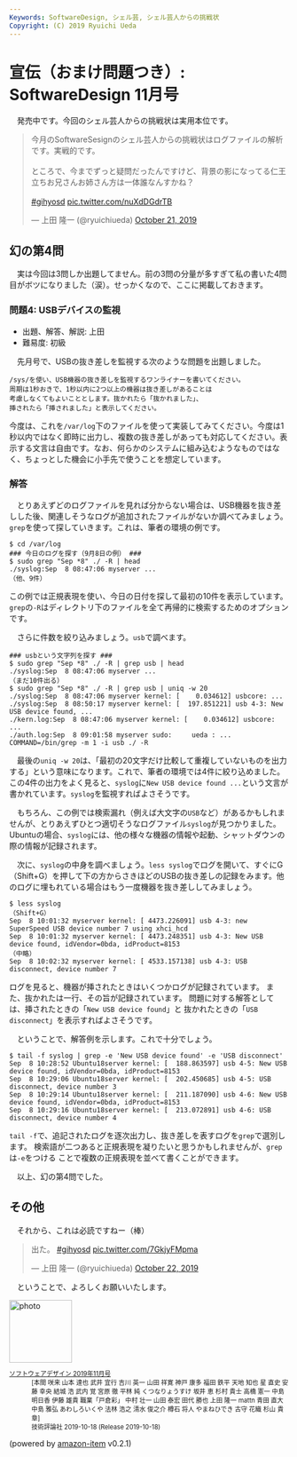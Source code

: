 ```yaml
---
Keywords: SoftwareDesign, シェル芸, シェル芸人からの挑戦状
Copyright: (C) 2019 Ryuichi Ueda
---
```


# 宣伝（おまけ問題つき）: SoftwareDesign 11月号

　発売中です。今回のシェル芸人からの挑戦状は実用本位です。

<blockquote class="twitter-tweet"><p lang="ja" dir="ltr">今月のSoftwareSesignのシェル芸人からの挑戦状はログファイルの解析です。実戦的です。<br><br>ところで、今までずっと疑問だったんですけど、背景の影になってる仁王立ちお兄さんお姉さん方は一体誰なんすかね？<br><br> <a href="https://twitter.com/hashtag/gihyosd?src=hash&amp;ref_src=twsrc%5Etfw">#gihyosd</a> <a href="https://t.co/nuXdDGdrTB">pic.twitter.com/nuXdDGdrTB</a></p>&mdash; 上田 隆一 (@ryuichiueda) <a href="https://twitter.com/ryuichiueda/status/1186264390657441792?ref_src=twsrc%5Etfw">October 21, 2019</a></blockquote> <script async src="https://platform.twitter.com/widgets.js" charset="utf-8"></script>


## 幻の第4問

　実は今回は3問しか出題してません。前の3問の分量が多すぎて私の書いた4問目がボツになりました（涙）。せっかくなので、ここに掲載しておきます。


### 問題4: USBデバイスの監視

* 出題、解答、解説: 上田
* 難易度: 初級

　先月号で、USBの抜き差しを監視する次のような問題を出題しました。

```
/sys/を使い、USB機器の抜き差しを監視するワンライナーを書いてください。
周期は1秒おきで、1秒以内に2つ以上の機器は抜き差しがあることは
考慮しなくてもよいこととします。抜かれたら「抜かれました」、
挿されたら「挿されました」と表示してください。
```

今度は、これを`/var/log`下のファイルを使って実装してみてください。今度は1秒以内ではなく即時に出力し、複数の抜き差しがあっても対応してください。表示する文言は自由です。なお、何らかのシステムに組み込むようなものではなく、ちょっとした機会に小手先で使うことを想定しています。


### 解答

　とりあえずどのログファイルを見れば分からない場合は、USB機器を抜き差しした後、関連しそうなログが追加されたファイルがないか調べてみましょう。`grep`を使って探していきます。これは、筆者の環境の例です。

```
$ cd /var/log
### 今日のログを探す（9月8日の例） ###
$ sudo grep "Sep *8" ./ -R | head
./syslog:Sep  8 08:47:06 myserver ...
（他、9件）
```

この例では正規表現を使い、今日の日付を探して最初の10件を表示しています。
`grep`の`-R`はディレクトリ下のファイルを全て再帰的に検索するためのオプションです。


　さらに件数を絞り込みましょう。`usb`で調べます。

```
### usbという文字列を探す ###
$ sudo grep "Sep *8" ./ -R | grep usb | head
./syslog:Sep  8 08:47:06 myserver ...
（まだ10件出る）
$ sudo grep "Sep *8" ./ -R | grep usb | uniq -w 20
./syslog:Sep  8 08:47:06 myserver kernel: [    0.034612] usbcore: ...
./syslog:Sep  8 08:50:17 myserver kernel: [  197.851221] usb 4-3: New USB device found, ...
./kern.log:Sep  8 08:47:06 myserver kernel: [    0.034612] usbcore: ...
./auth.log:Sep  8 09:01:58 myserver sudo:     ueda : ... COMMAND=/bin/grep -m 1 -i usb ./ -R
```

　最後の`uniq -w 20`は、「最初の20文字だけ比較して重複していないものを出力する」という意味になります。これで、筆者の環境では4件に絞り込めました。この4件の出力をよく見ると、`syslog`に`New USB device found ...`という文言が書かれています。`syslog`を監視すればよさそうです。

　もちろん、この例では検索漏れ（例えば大文字の`USB`など）があるかもしれませんが、とりあえずひとつ適切そうなログファイル`syslog`が見つかりました。Ubuntuの場合、`syslog`には、他の様々な機器の情報や起動、シャットダウンの際の情報が記録されます。


　次に、`syslog`の中身を調べましょう。`less syslog`でログを開いて、すぐにG（Shift+G）を押して下の方からさきほどのUSBの抜き差しの記録をみます。他のログに埋もれている場合はもう一度機器を抜き差ししてみましょう。

```
$ less syslog
（Shift+G） 
Sep  8 10:01:32 myserver kernel: [ 4473.226091] usb 4-3: new SuperSpeed USB device number 7 using xhci_hcd
Sep  8 10:01:32 myserver kernel: [ 4473.248351] usb 4-3: New USB device found, idVendor=0bda, idProduct=8153
（中略）
Sep  8 10:02:32 myserver kernel: [ 4533.157138] usb 4-3: USB disconnect, device number 7
```

ログを見ると、機器が挿されたときはいくつかログが記録されています。
また、抜かれたは一行、その旨が記録されています。
問題に対する解答としては、挿されたときの「`New USB device found`」と
抜かれたときの「`USB disconnect`」を表示すればよさそうです。

　ということで、解答例を示します。これで十分でしょう。

```
$ tail -f syslog | grep -e 'New USB device found' -e 'USB disconnect'
Sep  8 10:28:52 Ubuntu18server kernel: [  188.863597] usb 4-5: New USB device found, idVendor=0bda, idProduct=8153
Sep  8 10:29:06 Ubuntu18server kernel: [  202.450685] usb 4-5: USB disconnect, device number 3
Sep  8 10:29:14 Ubuntu18server kernel: [  211.187090] usb 4-6: New USB device found, idVendor=0bda, idProduct=8153
Sep  8 10:29:16 Ubuntu18server kernel: [  213.072891] usb 4-6: USB disconnect, device number 4
```

`tail -f`で、追記されたログを逐次出力し、抜き差しを表すログを`grep`で選別します。
検索語が二つあると正規表現を凝りたいと思うかもしれませんが、`grep`は`-e`をつける
ことで複数の正規表現を並べて書くことができます。


　以上、幻の第4問でした。

## その他

　それから、これは必読ですねー（棒）

<blockquote class="twitter-tweet"><p lang="ja" dir="ltr">出た。 <a href="https://twitter.com/hashtag/gihyosd?src=hash&amp;ref_src=twsrc%5Etfw">#gihyosd</a> <a href="https://t.co/7GkjyFMpma">pic.twitter.com/7GkjyFMpma</a></p>&mdash; 上田 隆一 (@ryuichiueda) <a href="https://twitter.com/ryuichiueda/status/1186599694329245696?ref_src=twsrc%5Etfw">October 22, 2019</a></blockquote> <script async src="https://platform.twitter.com/widgets.js" charset="utf-8"></script>


　ということで、よろしくお願いいたします。

<div class="card">
  <div class="row no-gutters">
    <div class="col-md-2">
      <a class="item url" href="https://www.amazon.co.jp/exec/obidos/ASIN/B07Y1WQNCW/ryuichiueda-22"><img src="https://images-fe.ssl-images-amazon.com/images/I/514xVSArQEL._SL160_.jpg" width="113" alt="photo"></a>
    </div>
    <div class="col-md-10">
      <div class="card-body">
        <dl class="fn" style="font-size:80%">
          <dt><a href="https://www.amazon.co.jp/exec/obidos/ASIN/B07Y1WQNCW/ryuichiueda-22">ソフトウェアデザイン 2019年11月号</a></dt>
          <dd>[本間 咲来 山本 達也 武井 宜行 吉川 英一 山田 祥寛 神戸 康多 福田 鉄平 天地 知也 星 直史 安藤 幸央 結城 浩 武内 覚 宮原 徹 平林 純 くつなりょうすけ 坂井 恵 杉村 貴士 高橋 憲一 中島 明日香 伊藤 雄貴 職業「戸倉彩」 中村 壮一 山田 泰宏 田代 勝也 上田 隆一 mattn 青田 直大 中島 雅弘 あわしろいくや 法林 浩之 清水 俊之介 樽石 将人 やまねひでき 古守 花織 杉山 貴章]</dd>
          <dd>技術評論社 2019-10-18 (Release 2019-10-18)</dd>
        </dl>
        <p class="powered-by" >(powered by <a href="https://github.com/spiegel-im-spiegel/amazon-item" >amazon-item</a> v0.2.1)</p>
      </div>
    </div>
  </div>
</div>
